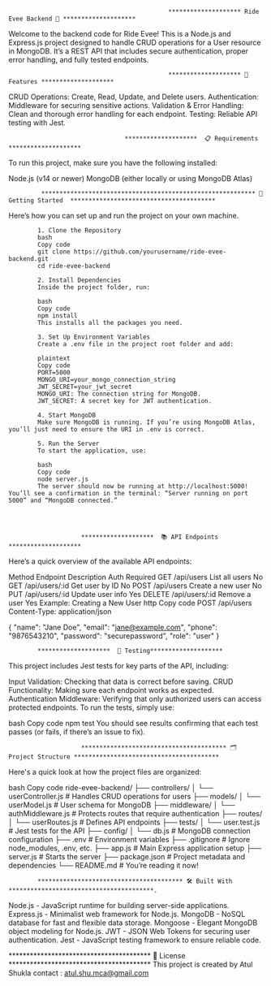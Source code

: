 
                                                
                                                ******************** Ride Evee Backend 🚗 ********************
                                                
Welcome to the backend code for Ride Evee! This is a Node.js and Express.js project designed to handle CRUD operations for a User resource in MongoDB. It’s a REST API that includes secure authentication, proper error handling, and fully tested endpoints.



                                                ******************** 🌟 Features ********************
                                                
CRUD Operations: Create, Read, Update, and Delete users.
Authentication: Middleware for securing sensitive actions.
Validation & Error Handling: Clean and thorough error handling for each endpoint.
Testing: Reliable API testing with Jest.


                                    ********************  📋 Requirements  ********************
                                    
To run this project, make sure you have the following installed:

Node.js (v14 or newer)
MongoDB (either locally or using MongoDB Atlas)




             *********************************************************** 🚀 Getting Started  ****************************************
             
Here’s how you can set up and run the project on your own machine.

            1. Clone the Repository
            bash
            Copy code
            git clone https://github.com/yourusername/ride-evee-backend.git
            cd ride-evee-backend

            2. Install Dependencies
            Inside the project folder, run:

            bash
            Copy code
            npm install
            This installs all the packages you need.

            3. Set Up Environment Variables
            Create a .env file in the project root folder and add:

            plaintext
            Copy code
            PORT=5000
            MONGO_URI=your_mongo_connection_string
            JWT_SECRET=your_jwt_secret
            MONGO_URI: The connection string for MongoDB.
            JWT_SECRET: A secret key for JWT authentication.

            4. Start MongoDB
            Make sure MongoDB is running. If you’re using MongoDB Atlas, you’ll just need to ensure the URI in .env is correct.

            5. Run the Server
            To start the application, use:

            bash
            Copy code
            node server.js
            The server should now be running at http://localhost:5000! You’ll see a confirmation in the terminal: “Server running on port 5000” and “MongoDB connected.”


                        

                        ********************  📚 API Endpoints ********************
                        
Here’s a quick overview of the available API endpoints:

Method	Endpoint	Description	Auth Required
GET	/api/users	List all users	No
GET	/api/users/:id	Get user by ID	No
POST	/api/users	Create a new user	No
PUT	/api/users/:id	Update user info	Yes
DELETE	/api/users/:id	Remove a user	Yes
Example: Creating a New User
http
Copy code
POST /api/users
Content-Type: application/json

{
  "name": "Jane Doe",
  "email": "jane@example.com",
  "phone": "9876543210",
  "password": "securepassword",
  "role": "user"
}


            ********************  🧪 Testing********************
            
This project includes Jest tests for key parts of the API, including:

Input Validation: Checking that data is correct before saving.
CRUD Functionality: Making sure each endpoint works as expected.
Authentication Middleware: Verifying that only authorized users can access protected endpoints.
To run the tests, simply use:

bash
Copy code
npm test
You should see results confirming that each test passes (or fails, if there’s an issue to fix).




                        **************************************** 🗂 Project Structure ****************************************
                        
Here's a quick look at how the project files are organized:

bash
Copy code
ride-evee-backend/
├── controllers/
│   └── userController.js    # Handles CRUD operations for users
├── models/
│   └── userModel.js         # User schema for MongoDB
├── middleware/
│   └── authMiddleware.js    # Protects routes that require authentication
├── routes/
│   └── userRoutes.js        # Defines API endpoints
├── tests/
│   └── user.test.js         # Jest tests for the API
├── config/
│   └── db.js                # MongoDB connection configuration
├── .env                     # Environment variables
├── .gitignore               # Ignore node_modules, .env, etc.
├── app.js                   # Main Express application setup
├── server.js                # Starts the server
├── package.json             # Project metadata and dependencies
└── README.md                # You’re reading it now!



            **************************************** 🛠 Built With ****************************************.
            
Node.js - JavaScript runtime for building server-side applications.
Express.js - Minimalist web framework for Node.js.
MongoDB - NoSQL database for fast and flexible data storage.
Mongoose - Elegant MongoDB object modeling for Node.js.
JWT - JSON Web Tokens for securing user authentication.
Jest - JavaScript testing framework to ensure reliable code.



**************************************** 📜 License ****************************************
This project is created by Atul Shukla
contact : atul.shu.mca@gmail.com

